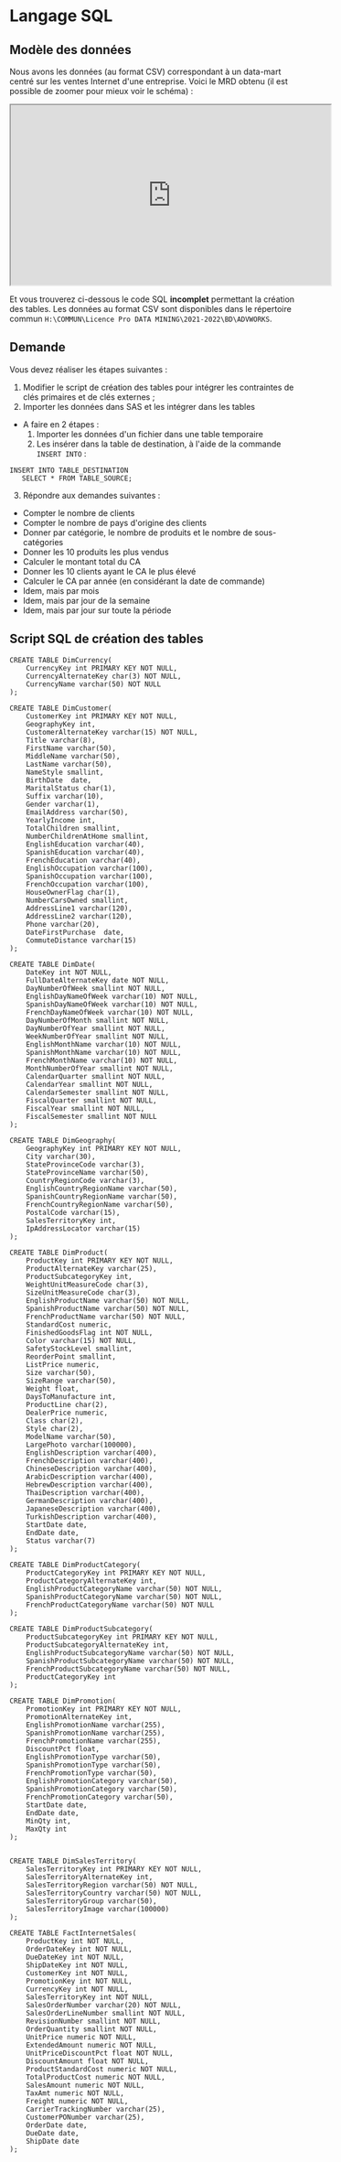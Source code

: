 # Langage SQL

## Modèle des données

Nous avons les données (au format CSV) correspondant à un data-mart centré sur les ventes Internet d'une entreprise. Voici le MRD obtenu (il est possible de zoomer pour mieux voir le schéma) :

<iframe width="560" height="315" src='https://dbdiagram.io/embed/617974a7fa17df5ea671e8d8'> </iframe>

Et vous trouverez ci-dessous le code SQL **incomplet** permettant la création des tables. Les données au format CSV sont disponibles dans le répertoire commun `H:\COMMUN\Licence Pro DATA MINING\2021-2022\BD\ADVWORKS`. 

## Demande

Vous devez réaliser les étapes suivantes :

1. Modifier le script de création des tables pour intégrer les contraintes de clés primaires et de clés externes ;
2. Importer les données dans SAS et les intégrer dans les tables 
  - A faire en 2 étapes :
    1. Importer les données d'un fichier dans une table temporaire
    2. Les insérer dans la table de destination, à l'aide de la commande `INSERT INTO` :
```
INSERT INTO TABLE_DESTINATION
   SELECT * FROM TABLE_SOURCE;
```
3. Répondre aux demandes suivantes :
  - Compter le nombre de clients 
  - Compter le nombre de pays d'origine des clients
  - Donner par catégorie, le nombre de produits et le nombre de sous-catégories
  - Donner les 10 produits les plus vendus
  - Calculer le montant total du CA
  - Donner les 10 clients ayant le CA le plus élevé
  - Calculer le CA par année (en considérant la date de commande)
  - Idem, mais par mois
  - Idem, mais par jour de la semaine
  - Idem, mais par jour sur toute la période


## Script SQL de création des tables

```
CREATE TABLE DimCurrency(
	CurrencyKey int PRIMARY KEY NOT NULL,
	CurrencyAlternateKey char(3) NOT NULL,
	CurrencyName varchar(50) NOT NULL
);

CREATE TABLE DimCustomer(
	CustomerKey int PRIMARY KEY NOT NULL,
	GeographyKey int,
	CustomerAlternateKey varchar(15) NOT NULL,
	Title varchar(8),
	FirstName varchar(50),
	MiddleName varchar(50),
	LastName varchar(50),
	NameStyle smallint,
	BirthDate  date,
	MaritalStatus char(1),
	Suffix varchar(10),
	Gender varchar(1),
	EmailAddress varchar(50),
	YearlyIncome int,
	TotalChildren smallint,
	NumberChildrenAtHome smallint,
	EnglishEducation varchar(40),
	SpanishEducation varchar(40),
	FrenchEducation varchar(40),
	EnglishOccupation varchar(100),
	SpanishOccupation varchar(100),
	FrenchOccupation varchar(100),
	HouseOwnerFlag char(1),
	NumberCarsOwned smallint,
	AddressLine1 varchar(120),
	AddressLine2 varchar(120),
	Phone varchar(20),
	DateFirstPurchase  date,
	CommuteDistance varchar(15)
);

CREATE TABLE DimDate(
	DateKey int NOT NULL,
	FullDateAlternateKey date NOT NULL,
	DayNumberOfWeek smallint NOT NULL,
	EnglishDayNameOfWeek varchar(10) NOT NULL,
	SpanishDayNameOfWeek varchar(10) NOT NULL,
	FrenchDayNameOfWeek varchar(10) NOT NULL,
	DayNumberOfMonth smallint NOT NULL,
	DayNumberOfYear smallint NOT NULL,
	WeekNumberOfYear smallint NOT NULL,
	EnglishMonthName varchar(10) NOT NULL,
	SpanishMonthName varchar(10) NOT NULL,
	FrenchMonthName varchar(10) NOT NULL,
	MonthNumberOfYear smallint NOT NULL,
	CalendarQuarter smallint NOT NULL,
	CalendarYear smallint NOT NULL,
	CalendarSemester smallint NOT NULL,
	FiscalQuarter smallint NOT NULL,
	FiscalYear smallint NOT NULL,
	FiscalSemester smallint NOT NULL
);

CREATE TABLE DimGeography(
	GeographyKey int PRIMARY KEY NOT NULL,
	City varchar(30),
	StateProvinceCode varchar(3),
	StateProvinceName varchar(50),
	CountryRegionCode varchar(3),
	EnglishCountryRegionName varchar(50),
	SpanishCountryRegionName varchar(50),
	FrenchCountryRegionName varchar(50),
	PostalCode varchar(15),
	SalesTerritoryKey int,
	IpAddressLocator varchar(15)
);

CREATE TABLE DimProduct(
	ProductKey int PRIMARY KEY NOT NULL,
	ProductAlternateKey varchar(25),
	ProductSubcategoryKey int,
	WeightUnitMeasureCode char(3),
	SizeUnitMeasureCode char(3),
	EnglishProductName varchar(50) NOT NULL,
	SpanishProductName varchar(50) NOT NULL,
	FrenchProductName varchar(50) NOT NULL,
	StandardCost numeric,
	FinishedGoodsFlag int NOT NULL,
	Color varchar(15) NOT NULL,
	SafetyStockLevel smallint,
	ReorderPoint smallint,
	ListPrice numeric,
	Size varchar(50),
	SizeRange varchar(50),
	Weight float,
	DaysToManufacture int,
	ProductLine char(2),
	DealerPrice numeric,
	Class char(2),
	Style char(2),
	ModelName varchar(50),
	LargePhoto varchar(100000),
	EnglishDescription varchar(400),
	FrenchDescription varchar(400),
	ChineseDescription varchar(400),
	ArabicDescription varchar(400),
	HebrewDescription varchar(400),
	ThaiDescription varchar(400),
	GermanDescription varchar(400),
	JapaneseDescription varchar(400),
	TurkishDescription varchar(400),
	StartDate date,
	EndDate date,
	Status varchar(7)
);

CREATE TABLE DimProductCategory(
	ProductCategoryKey int PRIMARY KEY NOT NULL,
	ProductCategoryAlternateKey int,
	EnglishProductCategoryName varchar(50) NOT NULL,
	SpanishProductCategoryName varchar(50) NOT NULL,
	FrenchProductCategoryName varchar(50) NOT NULL
);

CREATE TABLE DimProductSubcategory(
	ProductSubcategoryKey int PRIMARY KEY NOT NULL,
	ProductSubcategoryAlternateKey int,
	EnglishProductSubcategoryName varchar(50) NOT NULL,
	SpanishProductSubcategoryName varchar(50) NOT NULL,
	FrenchProductSubcategoryName varchar(50) NOT NULL,
	ProductCategoryKey int 
);

CREATE TABLE DimPromotion(
	PromotionKey int PRIMARY KEY NOT NULL,
	PromotionAlternateKey int,
	EnglishPromotionName varchar(255),
	SpanishPromotionName varchar(255),
	FrenchPromotionName varchar(255),
	DiscountPct float,
	EnglishPromotionType varchar(50),
	SpanishPromotionType varchar(50),
	FrenchPromotionType varchar(50),
	EnglishPromotionCategory varchar(50),
	SpanishPromotionCategory varchar(50),
	FrenchPromotionCategory varchar(50),
	StartDate date,
	EndDate date,
	MinQty int,
	MaxQty int
);


CREATE TABLE DimSalesTerritory(
	SalesTerritoryKey int PRIMARY KEY NOT NULL,
	SalesTerritoryAlternateKey int,
	SalesTerritoryRegion varchar(50) NOT NULL,
	SalesTerritoryCountry varchar(50) NOT NULL,
	SalesTerritoryGroup varchar(50),
	SalesTerritoryImage varchar(100000)
);

CREATE TABLE FactInternetSales(
	ProductKey int NOT NULL,
	OrderDateKey int NOT NULL,
	DueDateKey int NOT NULL,
	ShipDateKey int NOT NULL,
	CustomerKey int NOT NULL,
	PromotionKey int NOT NULL,
	CurrencyKey int NOT NULL,
	SalesTerritoryKey int NOT NULL,
	SalesOrderNumber varchar(20) NOT NULL,
	SalesOrderLineNumber smallint NOT NULL,
	RevisionNumber smallint NOT NULL,
	OrderQuantity smallint NOT NULL,
	UnitPrice numeric NOT NULL,
	ExtendedAmount numeric NOT NULL,
	UnitPriceDiscountPct float NOT NULL,
	DiscountAmount float NOT NULL,
	ProductStandardCost numeric NOT NULL,
	TotalProductCost numeric NOT NULL,
	SalesAmount numeric NOT NULL,
	TaxAmt numeric NOT NULL,
	Freight numeric NOT NULL,
	CarrierTrackingNumber varchar(25),
	CustomerPONumber varchar(25),
	OrderDate date,
	DueDate date,
	ShipDate date
);
```
